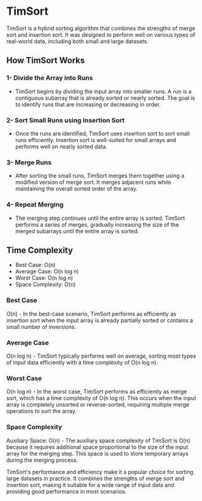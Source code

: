 # TimSort

TimSort is a hybrid sorting algorithm that combines the strengths of merge sort and insertion sort. It was designed to perform well on various types of real-world data, including both small and large datasets.

## How TimSort Works

### 1- Divide the Array into Runs

- TimSort begins by dividing the input array into smaller runs. A run is a contiguous subarray that is already sorted or nearly sorted. The goal is to identify runs that are increasing or decreasing in order.

### 2- Sort Small Runs using Insertion Sort

- Once the runs are identified, TimSort uses insertion sort to sort small runs efficiently. Insertion sort is well-suited for small arrays and performs well on nearly sorted data.

### 3- Merge Runs

- After sorting the small runs, TimSort merges them together using a modified version of merge sort. It merges adjacent runs while maintaining the overall sorted order of the array.

### 4- Repeat Merging

- The merging step continues until the entire array is sorted. TimSort performs a series of merges, gradually increasing the size of the merged subarrays until the entire array is sorted.

## Time Complexity

- Best Case: O(n)
- Average Case: O(n log n)
- Worst Case: O(n log n)
- Space Complexity: O(n)

### Best Case

O(n) - In the best-case scenario, TimSort performs as efficiently as insertion sort when the input array is already partially sorted or contains a small number of inversions.

### Average Case

O(n log n) - TimSort typically performs well on average, sorting most types of input data efficiently with a time complexity of O(n log n).

### Worst Case

O(n log n) - In the worst case, TimSort performs as efficiently as merge sort, which has a time complexity of O(n log n). This occurs when the input array is completely unsorted or reverse-sorted, requiring multiple merge operations to sort the array.

### Space Complexity

Auxiliary Space: O(n) - The auxiliary space complexity of TimSort is O(n) because it requires additional space proportional to the size of the input array for the merging step. This space is used to store temporary arrays during the merging process.

TimSort's performance and efficiency make it a popular choice for sorting large datasets in practice. It combines the strengths of merge sort and insertion sort, making it suitable for a wide range of input data and providing good performance in most scenarios.
